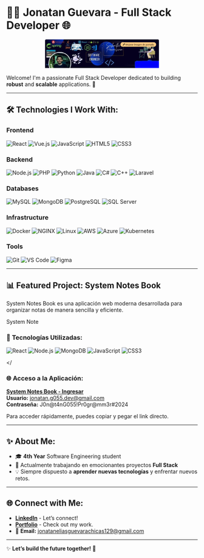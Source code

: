 # 👨‍💻 Jonatan Guevara - Full Stack Developer 🌐

<p align="center">
  <img src="https://github.com/JonatanG055/imagenes-repo/blob/main/likedin.png?raw=true" alt="Jonatan Guevara LinkedIn" width="300px">
</p>

Welcome! I'm a passionate Full Stack Developer dedicated to building **robust** and **scalable** applications. 🚀  

---

## 🛠️ **Technologies I Work With:**

### **Frontend**  
<p align="left">
  <img src="https://img.shields.io/badge/React-20232A?style=for-the-badge&logo=react&logoColor=61DAFB" alt="React">
  <img src="https://img.shields.io/badge/Vue.js-35495E?style=for-the-badge&logo=vue.js&logoColor=4FC08D" alt="Vue.js">
  <img src="https://img.shields.io/badge/JavaScript-323330?style=for-the-badge&logo=javascript&logoColor=F7DF1E" alt="JavaScript">
  <img src="https://img.shields.io/badge/HTML5-E34F26?style=for-the-badge&logo=html5&logoColor=white" alt="HTML5">
  <img src="https://img.shields.io/badge/CSS3-1572B6?style=for-the-badge&logo=css3&logoColor=white" alt="CSS3">
</p>

### **Backend**  
<p align="left">
  <img src="https://img.shields.io/badge/Node.js-339933?style=for-the-badge&logo=node.js&logoColor=white" alt="Node.js">
  <img src="https://img.shields.io/badge/PHP-777BB4?style=for-the-badge&logo=php&logoColor=white" alt="PHP">
  <img src="https://img.shields.io/badge/Python-3776AB?style=for-the-badge&logo=python&logoColor=white" alt="Python">
  <img src="https://img.shields.io/badge/Java-007396?style=for-the-badge&logo=java&logoColor=white" alt="Java">
  <img src="https://img.shields.io/badge/C%23-239120?style=for-the-badge&logo=c-sharp&logoColor=white" alt="C#">
  <img src="https://img.shields.io/badge/C++-00599C?style=for-the-badge&logo=c%2b%2b&logoColor=white" alt="C++">
  <img src="https://img.shields.io/badge/Laravel-FF2D20?style=for-the-badge&logo=laravel&logoColor=white" alt="Laravel">
</p>

### **Databases**  
<p align="left">
  <img src="https://img.shields.io/badge/MySQL-00000F?style=for-the-badge&logo=mysql&logoColor=white" alt="MySQL">
  <img src="https://img.shields.io/badge/MongoDB-4EA94B?style=for-the-badge&logo=mongodb&logoColor=white" alt="MongoDB">
  <img src="https://img.shields.io/badge/PostgreSQL-316192?style=for-the-badge&logo=postgresql&logoColor=white" alt="PostgreSQL">
  <img src="https://img.shields.io/badge/SQL_Server-CC2927?style=for-the-badge&logo=microsoft-sql-server&logoColor=white" alt="SQL Server">
</p>

### **Infrastructure**  
<p align="left">
  <img src="https://img.shields.io/badge/Docker-2496ED?style=for-the-badge&logo=docker&logoColor=white" alt="Docker">
  <img src="https://img.shields.io/badge/NGINX-009639?style=for-the-badge&logo=nginx&logoColor=white" alt="NGINX">
  <img src="https://img.shields.io/badge/Linux-FCC624?style=for-the-badge&logo=linux&logoColor=black" alt="Linux">
  <img src="https://img.shields.io/badge/AWS-232F3E?style=for-the-badge&logo=amazon-aws&logoColor=white" alt="AWS">
  <img src="https://img.shields.io/badge/Azure-0078D7?style=for-the-badge&logo=microsoft-azure&logoColor=white" alt="Azure">
  <img src="https://img.shields.io/badge/Kubernetes-326CE5?style=for-the-badge&logo=kubernetes&logoColor=white" alt="Kubernetes">
</p>

### **Tools**  
<p align="left">
  <img src="https://img.shields.io/badge/Git-F05032?style=for-the-badge&logo=git&logoColor=white" alt="Git">
  <img src="https://img.shields.io/badge/VS_Code-007ACC?style=for-the-badge&logo=visual-studio-code&logoColor=white" alt="VS Code">
  <img src="https://img.shields.io/badge/Figma-F24E1E?style=for-the-badge&logo=figma&logoColor=white" alt="Figma">
</p>

---

## 📊 **Featured Project: System Notes Book**

System Notes Book es una aplicación web moderna desarrollada para organizar notas de manera sencilla y eficiente. 

System Note
### 🚀 **Tecnologías Utilizadas:**
<p align="left">
  <img src="https://img.shields.io/badge/React-20232A?style=for-the-badge&logo=react&logoColor=61DAFB" alt="React">
  <img src="https://img.shields.io/badge/Node.js-339933?style=for-the-badge&logo=node.js&logoColor=white" alt="Node.js">
  <img src="https://img.shields.io/badge/MongoDB-4EA94B?style=for-the-badge&logo=mongodb&logoColor=white" alt="MongoDB">
  <img src="https://img.shields.io/badge/JavaScript-323330?style=for-the-badge&logo=javascript&logoColor=F7DF1E" alt="JavaScript">
  <img src="https://img.shields.io/badge/CSS3-1572B6?style=for-the-badge&logo=css3&logoColor=white" alt="CSS3">

</
</p>

### 🌐 **Acceso a la Aplicación:**
[**System Notes Book - Ingresar**](https://systemnotesbook.netlify.app/login)  
**Usuario:** jonatan.g055.dev@gmail.com  
**Contraseña:** J0n@t4nG055!Pr0gr@mm3r#2024

Para acceder rápidamente, puedes copiar y pegar el link directo.

---

## ✨ **About Me:**
- 🎓 **4th Year** Software Engineering student  
- 🔄 Actualmente trabajando en emocionantes proyectos **Full Stack**
- 💡 Siempre dispuesto a **aprender nuevas tecnologías** y enfrentar nuevos retos.

---

## 🌐 **Connect with Me:**
- **[LinkedIn](https://www.linkedin.com/in/jonataneguevara)** - Let’s connect!  
- **[Portfolio](https://your-portfolio.com)** - Check out my work.  
- 📧 **Email:** [jonataneliasguevarachicas129@gmail.com](mailto:jonataneliasguevarachicas129@gmail.com)  

---

✨ **Let’s build the future together!** 🚀  
